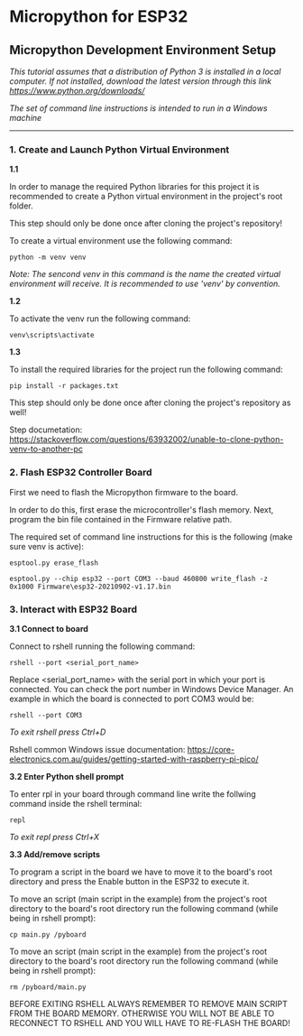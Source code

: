 # Micropython for ESP32

## Micropython Development Environment Setup
*This tutorial assumes that a distribution of Python 3 is installed in a local computer. If not installed, download the latest version through this link <https://www.python.org/downloads/>*

*The set of command line instructions is intended to run in a Windows machine*
***
### **1. Create and Launch Python Virtual Environment**

**1.1**

In order to manage the required Python libraries for this project it is recommended to create a Python virtual environment in the project's root folder.

This step should only be done once after cloning the project's repository!

To create a virtual environment use the following command:

```
python -m venv venv
```
*Note: The sencond venv in this command is the name the created virtual environment will receive. It is recommended to use 'venv' by convention.*

**1.2**

To activate the venv run the following command:
```
venv\scripts\activate
```
**1.3**

To install the required libraries for the project run the following command:
```
pip install -r packages.txt
```
This step should only be done once after cloning the project's repository as well!

Step documetation:
<https://stackoverflow.com/questions/63932002/unable-to-clone-python-venv-to-another-pc>

### **2. Flash ESP32 Controller Board**

First we need to flash the Micropython firmware to the board.

In order to do this, first erase the microcontroller's flash memory.
Next, program the bin file contained in the Firmware relative path.

The required set of command line instructions for this is the following (make sure venv is active):
```
esptool.py erase_flash

esptool.py --chip esp32 --port COM3 --baud 460800 write_flash -z 0x1000 Firmware\esp32-20210902-v1.17.bin
```

### **3. Interact with ESP32 Board**

**3.1 Connect to board**

Connect to rshell running the following command:

```
rshell --port <serial_port_name>
```
Replace <serial_port_name> with the serial port in which your port is connected. You can check the port number in Windows Device Manager. An example in which the board is connected to port COM3 would be:

```
rshell --port COM3
```
*To exit rshell press Ctrl+D*

Rshell common Windows issue documentation: <https://core-electronics.com.au/guides/getting-started-with-raspberry-pi-pico/>

**3.2 Enter Python shell prompt**

To enter rpl in your board through command line write the follwing command inside the rshell terminal:
```
repl
```
*To exit repl press Ctrl+X*

**3.3 Add/remove scripts**

To program a script in the board we have to move it to the board's root directory and press the Enable button in the ESP32 to execute it.

To move an script (main script in the example) from the project's root directory to the board's root directory run the following command (while being in rshell prompt):
```
cp main.py /pyboard
```
To move an script (main script in the example) from the project's root directory to the board's root directory run the following command (while being in rshell prompt):
```
rm /pyboard/main.py
```
BEFORE EXITING RSHELL ALWAYS REMEMBER TO REMOVE MAIN SCRIPT FROM THE BOARD MEMORY. OTHERWISE YOU WILL NOT BE ABLE TO RECONNECT TO RSHELL AND YOU WILL HAVE TO RE-FLASH THE BOARD!






